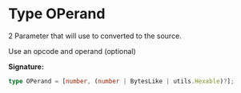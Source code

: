 
# Type OPerand

2 Parameter that will use to converted to the source.

Use an opcode and operand (optional)

<b>Signature:</b>

```typescript
type OPerand = [number, (number | BytesLike | utils.Hexable)?];
```
